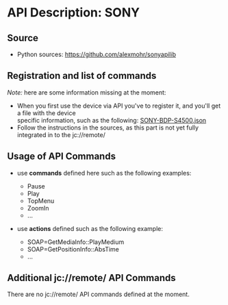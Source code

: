# API Description: SONY

## Source

* Python sources: https://github.com/alexmohr/sonyapilib

## Registration and list of commands

_Note:_ here are some information missing at the moment:

* When you first use the device via API you've to register it, and you'll get a file with the device \
  specific information, such as the following: [SONY-BDP-S4500.json](../../../data/_sample/devices/SONY/SONY-BDP-S4500.json)
* Follow the instructions in the sources, as this part is not yet fully integrated in to the jc://remote/ 

## Usage of API Commands

* use **commands** defined here such as the following examples:
  * Pause
  * Play
  * TopMenu
  * ZoomIn
  * ...

* use **actions** defined such as the following example:
  * SOAP=GetMediaInfo::PlayMedium
  * SOAP=GetPositionInfo::AbsTime
  * ...


## Additional jc://remote/ API Commands

There are no jc://remote/ API commands defined at the moment.